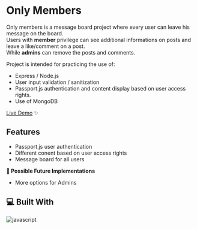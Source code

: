 <!-- ![Example Image](/img/battleship.png) -->

# Only Members
Only members is a message board project where every user can leave his message on the board.<br>
Users with **member** privilege can see additional informations on posts and leave a like/comment on a post.<br>
While **admins** can remove the posts and comments.<br>

Project is intended for practicing the use of: <br>
- Express / Node.js
- User input validation / sanitization
- Passport.js authentication and content display based on user access rights.
- Use of MongoDB

[Live Demo](https://express-only-members.adaptable.app/) ✨

## Features
- Passport.js user authentication
- Different conent based on user access rights
- Message board for all users

**🧭 Possible Future Implementations**
- More options for Admins

## 💻 Built With
![javascript](https://skillicons.dev/icons?i=js,pug,css,express,mongodb&perline=10)
